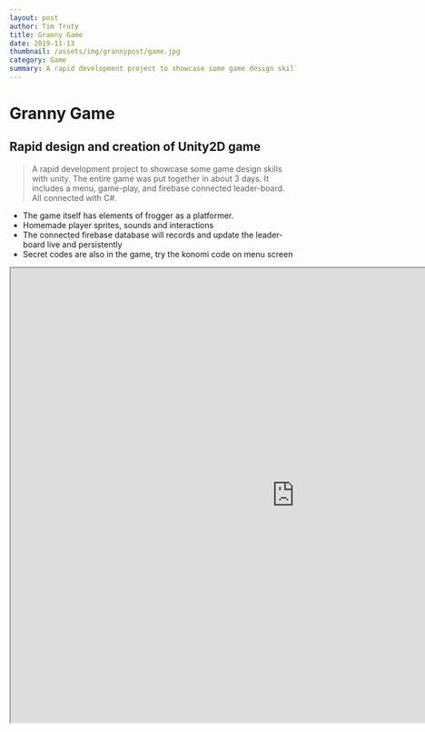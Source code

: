 ```yaml
---
layout: post
author: Tim Truty
title: Granny Game
date: 2019-11-13
thumbnail: /assets/img/grannypost/game.jpg
category: Game
summary: A rapid development project to showcase some game design skills with unity. The entire game was put together in about 3 days. It includes a menu, game-play, and firebase connected leader-board.
---
```


#  Granny Game
## Rapid design and creation of Unity2D game
> A rapid development project to showcase some game design skills with unity. The entire game was put together in about 3 days. It includes a menu, game-play, and firebase connected leader-board. All connected with C#.
 - The game itself has elements of frogger as a platformer.
 - Homemade player sprites, sounds and interactions
 - The connected firebase database will records and update the leader-board live and persistently
 - Secret codes are also in the game, try the konomi code on menu screen


 <!-- blank line -->
  <iframe src="https://ttruty.github.io/JackBox.html" frameborder="1" allowfullscreen="true" width="1000" height="800"> </iframe>
<!-- blank line -->

